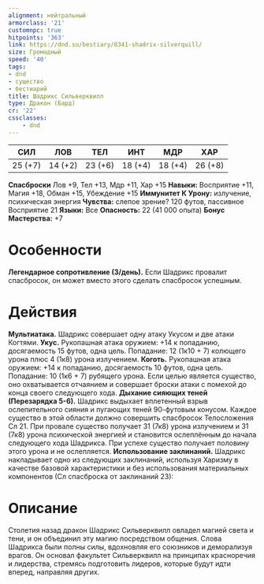 ```yaml
---
alignment: нейтральный
armorclass: '21'
customnpc: true
hitpoints: '363'
link: https://dnd.su/bestiary/8341-shadrix-silverquill/
size: Громадный
speed: '40'
tags:
- dnd
- существо
- бестиарий
title: Шадрикс Сильверквилл
type: Дракон (Бард)
cr: '22'
cssclasses:
    - dnd
---
```



| СИЛ | ЛОВ | ТЕЛ | ИНТ | МДР | ХАР |
|---|---|---|---|---|---|
| 25 (+7) | 14 (+2) | 23 (+6) | 18 (+4) | 18 (+4) | 26 (+8) |
**Спасброски** Лов +9, Тел +13, Мдр +11, Хар +15
**Навыки:** Восприятие +11, Магия +18, Обман +15, Убеждение +15
**Иммунитет К Урону:** излучение, психическая энергия
**Чувства:** слепое зрение? 120 футов, пассивное Восприятие 21
**Языки:** Все
**Опасность:** 22 (41 000 опыта)
**Бонус Мастерства:** +7


# Особенности
**Легендарное сопротивление (3/день).** Если Шадрикс провалит спасбросок, он может вместо этого сделать спасбросок успешным.


# Действия
**Мультиатака.** Шадрикс совершает одну атаку Укусом и две атаки Когтями.
**Укус.** Рукопашная атака оружием: +14 к попаданию, досягаемость 15 футов, одна цель. Попадание: 12 (1к10 + 7) колющего урона плюс 4 (1к8) урона излучением.
**Коготь.** Рукопашная атака оружием: +14 к попаданию, досягаемость 10 футов, одна цель. Попадание: 10 (1к6 + 7) рубящего урона. Если целью является существо, оно охватывается отчаянием и совершает броски атаки с помехой до конца своего следующего хода.
**Дыхание сияющих теней (Перезарядка 5-6).** Шадрикс выдыхает вплетенный взрыв ослепительного сияния и пугающих теней 90-футовым конусом. Каждое существо в этой области должно совершить спасбросок Телосложения Сл 21. При провале существо получает 31 (7к8) урона излучением и 31 (7к8) урона психической энергией и становится ослеплённым до начала следующего хода Шадрикса. При успехе существо получает половину этого урона и не ослепляется.
**Использование заклинаний.** Шадрикс накладывает одно из следующих заклинаний, используя Харизму в качестве базовой характеристики и без использования материальных компонентов (Сл спасброска от заклинаний 23):


# Описание
Столетия назад дракон Шадрикс Сильверквилл овладел магией света и тени, и он объединил эту магию посредством общения. Слова Шадрикса были полны силы, вдохновляя его союзников и деморализуя врагов. Он основал факультет Сильверквилл на принципах красноречия и лидерства, стремясь подготовить лидеров, которые будут идти вперед, направляя других.
